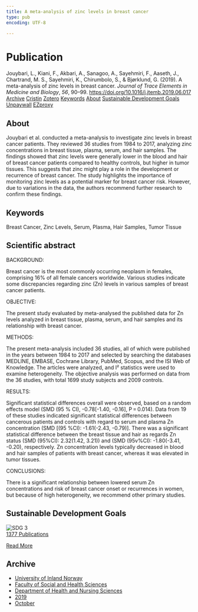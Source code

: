 ```yaml
---
title: A meta-analysis of zinc levels in breast cancer
type: pub
encoding: UTF-8

---
```

<h1>Publication</h1>
<article id="csl-bib-container-LC98XX8X" class="csl-bib-container">
  <div class="csl-bib-body"> <div class="csl-entry">Jouybari, L., Kiani, F., Akbari, A., Sanagoo, A., Sayehmiri, F., Aaseth, J., Chartrand, M. S., Sayehmiri, K., Chirumbolo, S., &#38; Bjørklund, G. (2019). A meta-analysis of zinc levels in breast cancer. <i>Journal of Trace Elements in Medicine and Biology</i>, <i>56</i>, 90–99. <a href="https://doi.org/10.1016/j.jtemb.2019.06.017">https://doi.org/10.1016/j.jtemb.2019.06.017</a></div> </div>
  <div class="csl-bib-buttons">
    <a href="#taxonomy-article-LC98XX8X" alt="archive" class="csl-bib-button">Archive</a>
    <a href="https://app.cristin.no/results/show.jsf?id=1734192" alt="Cristin" class="csl-bib-button">Cristin</a>
    <a href="http://zotero.org/groups/5881554/items/LC98XX8X" alt="Zotero" class="csl-bib-button">Zotero</a>
    <a href="#keywords-article-LC98XX8X" alt="keywords" class="csl-bib-button">Keywords</a>
    <a href="#about-article-LC98XX8X" alt="about_pub" class="csl-bib-button">About</a>
    <a href="#sdg-article-LC98XX8X" alt="sdg" class="csl-bib-button">Sustainable Development Goals</a>
    <a href="https://doi.org/10.1016/j.jtemb.2019.06.017" alt="Unpaywall" class="csl-bib-button">Unpaywall</a>
    <a href="https://doi.org/10.1016/j.jtemb.2019.06.017" alt="EZproxy" class="csl-bib-button">EZproxy</a>
  </div>
  <div id="csl-bib-meta-container-LC98XX8X"></div>
</article>
<div id="csl-bib-meta-LC98XX8X" class="csl-bib-meta">
  <article id="about-article-LC98XX8X" class="about_pub-article">
    <h1>About</h1>
    Jouybari et al. conducted a meta-analysis to investigate zinc levels in breast cancer patients. They reviewed 36 studies from 1984 to 2017, analyzing zinc concentrations in breast tissue, plasma, serum, and hair samples. The findings showed that zinc levels were generally lower in the blood and hair of breast cancer patients compared to healthy controls, but higher in tumor tissues. This suggests that zinc might play a role in the development or recurrence of breast cancer. The study highlights the importance of monitoring zinc levels as a potential marker for breast cancer risk. However, due to variations in the data, the authors recommend further research to confirm these findings.
  </article>
  <article id="keywords-article-LC98XX8X" class="keywords-article">
    <h1>Keywords</h1>
    Breast Cancer, Zinc Levels, Serum, Plasma, Hair Samples, Tumor Tissue
  </article>
  <article id="abstract-article-LC98XX8X" class="abstract-article">
    <h1>Scientific abstract</h1>
    BACKGROUND:  
 
Breast cancer is the most commonly occurring neoplasm in females, comprising 16% of all female cancers worldwide. Various studies indicate some discrepancies regarding zinc (Zn) levels in various samples of breast cancer patients. 
 
OBJECTIVE:  
 
The present study evaluated by meta-analysed the published data for Zn levels analyzed in breast tissue, plasma, serum, and hair samples and its relationship with breast cancer. 
 
METHODS:  
 
The present meta-analysis included 36 studies, all of which were published in the years between 1984 to 2017 and selected by searching the databases MEDLINE, EMBASE, Cochrane Library, PubMed, Scopus, and the ISI Web of Knowledge. The articles were analyzed, and I² statistics were used to examine heterogeneity. The objective analysis was performed on data from the 36 studies, with total 1699 study subjects and 2009 controls. 
 
RESULTS:  
 
Significant statistical differences overall were observed, based on a random effects model (SMD (95 % CI), -0.78[-1.40, -0.16], P = 0.014). Data from 19 of these studies indicated significant statistical differences between cancerous patients and controls with regard to serum and plasma Zn concentration (SMD [(95 %CI): -1.61(-2.43, -0.79)]. There was a significant statistical difference between the breast tissue and hair as regards Zn status (SMD (95%CI): 2.32(1.42, 3.21)) and (SMD (95v%CI): -1.80(-3.41, -0.20), respectively. Zn concentration levels typically decreased in blood and hair samples of patients with breast cancer, whereas it was elevated in tumor tissues. 
 
CONCLUSIONS:  
 
There is a significant relationship between lowered serum Zn concentrations and risk of breast cancer onset or recurrences in women, but because of high heterogeneity, we recommend other primary studies.
  </article>
  <article id="sdg-article-LC98XX8X" class="sdg-article">
    <h1>Sustainable Development Goals</h1>
    <div class="sdg-container"><div id="sdg3" class="sdg">
        <img src="{{< params subfolder >}}images/sdg/sdg03_en.png" class="image" alt="SDG 3">
        <div class="sdg-overlay">
          <a href="{{< params subfolder >}}en/archive/?sdg=3#archive" class="sdg-publication-count"><span>1377</span> Publications</a>
          <p><a href="https://sdgs.un.org/goals/goal3" class="sdg-read-more">Read More</a></p>
        </div>
      </div></div>
  </article>
  <article id="taxonomy-article-LC98XX8X" class="taxonomy-article">
    <h1>Archive</h1>
    <ul>
      <li><a href="{{< params subfolder >}}en/archive/?key=3DCRN523">University of Inland Norway</a></li>
      <li><a href="{{< params subfolder >}}en/archive/?key=IDKFS3MX">Faculty of Social and Health Sciences</a></li>
      <li><a href="{{< params subfolder >}}en/archive/?key=GTV4ECMZ">Department of Health and Nursing Sciences</a></li>
      <li><a href="{{< params subfolder >}}en/archive/?key=E7THIEEM">2019</a></li>
      <li><a href="{{< params subfolder >}}en/archive/?key=8529QDHU">October</a></li>
    </ul>
  </article>
</div>
